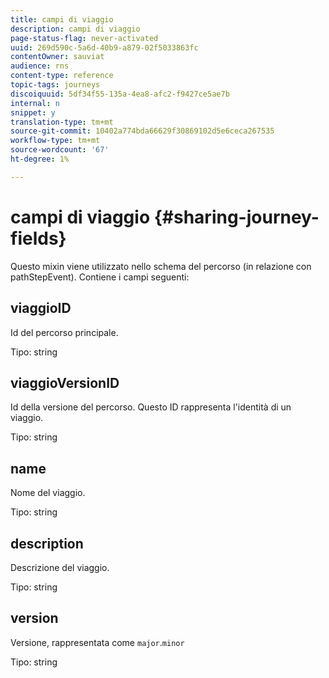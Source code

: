```yaml
---
title: campi di viaggio
description: campi di viaggio
page-status-flag: never-activated
uuid: 269d590c-5a6d-40b9-a879-02f5033863fc
contentOwner: sauviat
audience: rns
content-type: reference
topic-tags: journeys
discoiquuid: 5df34f55-135a-4ea8-afc2-f9427ce5ae7b
internal: n
snippet: y
translation-type: tm+mt
source-git-commit: 10402a774bda66629f30869102d5e6ceca267535
workflow-type: tm+mt
source-wordcount: '67'
ht-degree: 1%

---
```



# campi di viaggio {#sharing-journey-fields}

Questo mixin viene utilizzato nello schema del percorso (in relazione con pathStepEvent). Contiene i campi seguenti:

## viaggioID

Id del percorso principale.

Tipo: string

## viaggioVersionID

Id della versione del percorso. Questo ID rappresenta l&#39;identità di un viaggio.

Tipo: string

## name

Nome del viaggio.

Tipo: string

## description

Descrizione del viaggio.

Tipo: string

## version

Versione, rappresentata come `major`.`minor`

Tipo: string